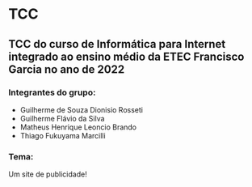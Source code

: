 # TCC
## TCC do curso de Informática para Internet integrado ao ensino médio da ETEC Francisco Garcia no ano de 2022

### Integrantes do grupo:
- Guilherme de Souza Dionisio Rosseti
- Guilherme Flávio da Silva
- Matheus Henrique Leoncio Brando
- Thiago Fukuyama Marcilli

### Tema:
Um site de publicidade!
